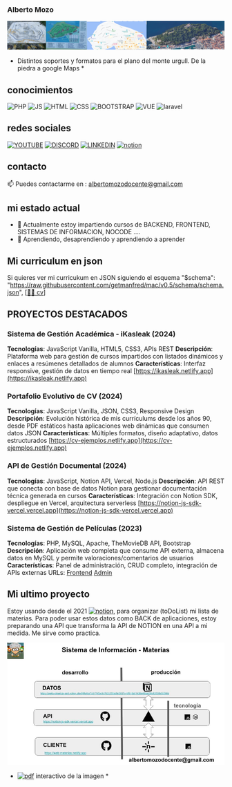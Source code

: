### Alberto Mozo ###

![evolucion de la informacion en planos](./img/urgull4.png "de la piedra a Google Maps")
* Distintos soportes y formatos para el plano del monte urgull. De la piedra a google Maps *

## conocimientos ##

![PHP](https://img.shields.io/badge/PHP-777BB4?style=for-the-badge&logo=php&logoColor=white)
![JS](https://img.shields.io/badge/JavaScript-F7DF1E?style=for-the-badge&logo=javascript&logoColor=black)
![HTML](https://img.shields.io/badge/HTML-orange?style=for-the-badge&logo=html5&logoColor=white)
![CSS](https://img.shields.io/badge/CSS-blue?style=for-the-badge&logo=css3&logoColor=white)
![BOOTSTRAP](https://img.shields.io/badge/BOOTSTRAP-712cf9?style=for-the-badge&logo=bootstrap&logoColor=white)
![VUE](https://img.shields.io/badge/VUE.JS-41B883?style=for-the-badge&logo=VUE.JS&logoColor=white)
![laravel](https://img.shields.io/badge/Laravel-f05340?style=for-the-badge&logo=Laravel&logoColor=white)

## redes sociales ##
[![YOUTUBE](https://img.shields.io/badge/YOUTUBE-FF0000?style=for-the-badge&logo=YOUTUBE&logoColor=WHITE)](https://www.youtube.com/channel/UCkbTI1wb0cLKkiNi1Sd9WbA)
[![DISCORD](https://img.shields.io/badge/DISCORD-000000?style=for-the-badge&logo=DISCORD&logoColor=white)](https://discord.gg/mJKztrxMBa)
[![LINKEDIN](https://img.shields.io/badge/LINKEDIN-0e76a8?style=for-the-badge&logo=LINKEDIN&logoColor=white)](https://www.linkedin.com/in/alberto-mozo-avellaned-80615713/)
[![notion](https://img.shields.io/badge/notion-000000?style=for-the-badge&logo=notion&logoColor=white)](https://pretty-streetcar-ee4.notion.site/99fe4ba7a31745ac9c762c250ed5c003?v=bfb15a01426d46bab38c82535b0b590d)
## contacto ##
 📫 Puedes contactarme en : albertomozodocente@gmail.com

## mi estado actual ##

- 🔭 Actualmente estoy impartiendo cursos de BACKEND, FRONTEND, SISTEMAS DE INFORMACION, NOCODE ....
- 🌱 Aprendiendo, desaprendiendo y aprendiendo a aprender

## Mi curriculum en json ##

Si quieres ver mi curricukum en JSON siguiendo el esquema "$schema": "https://raw.githubusercontent.com/getmanfred/mac/v0.5/schema/schema.json",
[[👨‍🎓 cv](https://raw.githubusercontent.com/albertomozo/albertomozo/refs/heads/main/assets/cv_AlbertoMozo_Manfred.json)]


## PROYECTOS DESTACADOS
### Sistema de Gestión Académica - iKasleak (2024)
**Tecnologías**: JavaScript Vanilla, HTML5, CSS3, APIs REST
**Descripción**: Plataforma web para gestión de cursos impartidos con listados dinámicos y enlaces a resúmenes detallados de alumnos
**Características**: Interfaz responsive, gestión de datos en tiempo real
[https://ikasleak.netlify.app](https://ikasleak.netlify.app)
### Portafolio Evolutivo de CV (2024)
**Tecnologías**: JavaScript Vanilla, JSON, CSS3, Responsive Design
**Descripción**: Evolución histórica de mis currículums desde los años 90, desde PDF estáticos hasta aplicaciones web dinámicas que consumen datos JSON
**Características**: Múltiples formatos, diseño adaptativo, datos estructurados
[https://cv-ejemplos.netlify.app](https://cv-ejemplos.netlify.app)
### API de Gestión Documental (2024)
**Tecnologías**: JavaScript, Notion API, Vercel, Node.js
**Descripción**: API REST que conecta con base de datos Notion para gestionar documentación técnica generada en cursos
**Características**: Integración con Notion SDK, despliegue en Vercel, arquitectura serverless
[https://notion-js-sdk-vercel.vercel.app](https://notion-js-sdk-vercel.vercel.app)
### Sistema de Gestión de Películas (2023)
**Tecnologías**: PHP, MySQL, Apache, TheMovieDB API, Bootstrap
**Descripción**: Aplicación web completa que consume API externa, almacena datos en MySQL y permite valoraciones/comentarios de usuarios
**Características**: Panel de administración, CRUD completo, integración de APIs externas
URLs:
[Frontend](http://albertomozo.infinityfreeapp.com)
[Admin](albertomozo.infinityfreeapp.com/admin)

## Mi ultimo proyecto ##

Estoy usando desde el 2021 [![notion](https://img.shields.io/badge/notion-000000?style=for-the-badge&logo=notion&logoColor=white)](https://pretty-streetcar-ee4.notion.site/99fe4ba7a31745ac9c762c250ed5c003?v=bfb15a01426d46bab38c82535b0b590d), para organizar (toDoList) mi lista de materias.
Para poder usar estos datos como BACK de aplicaciones, estoy preparando una API que transforma la API de NOTION en una API a mi medida. Me sirve como practica.





![mi sistema de informacion](./img/NOTION-dev-js_V3.jpg "mi sistema de información")
* [![pdf](https://img.shields.io/badge/PDF-000000?style=for-the-badge&logo=pdf&logoColor=red)](https://raw.githubusercontent.com/albertomozo/albertomozo/refs/heads/main/assets/NOTION-dev-js_V3.pdf) interactivo de la imagen *






<!---  Actualmente disfrutando y trabajando duro 💪 con Git y GitHub
[![hello-git](https://img.shields.io/badge/GitHub-mouredev/hello_git-14a1f0?style=for-the-badge&logo=github&logoColor=white&labelColor=101010)](https://github.com/mouredev/hello-git)-->


<!--
**albertomozo/albertomozo** is a ✨ _special_ ✨ repository because its `README.md` (this file) appears on your GitHub profile.

Here are some ideas to get you started:

- 🔭 I’m currently working on ...
- 🌱 I’m currently learning ...
- 👯 I’m looking to collaborate on ...
- 🤔 I’m looking for help with ...
- 💬 Ask me about ...
- 📫 How to reach me: ...
- 😄 Pronouns: ...
- ⚡ Fun fact: ...
-->

